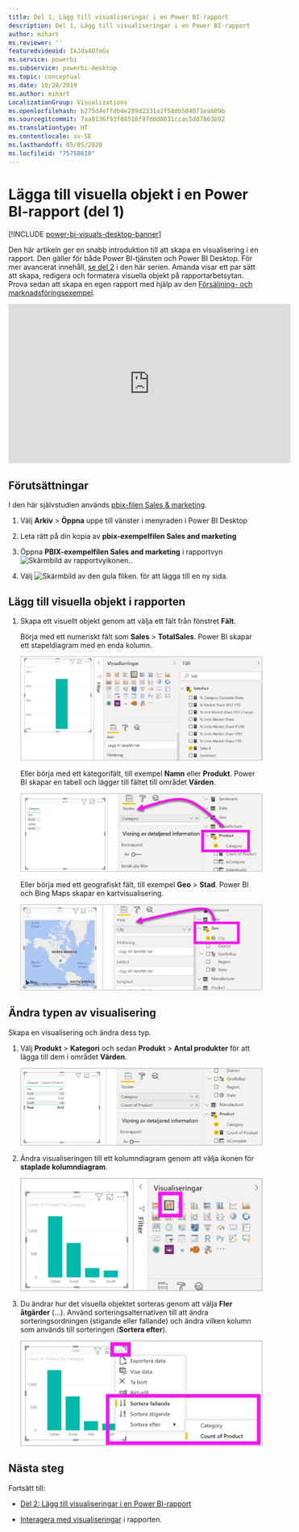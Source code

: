 ```yaml
---
title: Del 1, Lägg till visualiseringar i en Power BI-rapport
description: Del 1, Lägg till visualiseringar i en Power BI-rapport
author: mihart
ms.reviewer: ''
featuredvideoid: IkJda4O7oGs
ms.service: powerbi
ms.subservice: powerbi-desktop
ms.topic: conceptual
ms.date: 10/28/2019
ms.author: mihart
LocalizationGroup: Visualizations
ms.openlocfilehash: b275d4e7fdb4e289d2331a2f58db504071ea609b
ms.sourcegitcommit: 7aa0136f93f88516f97ddd8031ccac5d07863b92
ms.translationtype: HT
ms.contentlocale: sv-SE
ms.lasthandoff: 05/05/2020
ms.locfileid: "75758610"
---
```

# <a name="add-visuals-to-a-power-bi-report-part-1"></a>Lägga till visuella objekt i en Power BI-rapport (del 1)

[!INCLUDE [power-bi-visuals-desktop-banner](../includes/power-bi-visuals-desktop-banner.md)]

Den här artikeln ger en snabb introduktion till att skapa en visualisering i en rapport. Den gäller för både Power BI-tjänsten och Power BI Desktop. För mer avancerat innehåll, [se del 2](power-bi-report-add-visualizations-ii.md) i den här serien. Amanda visar ett par sätt att skapa, redigera och formatera visuella objekt på rapportarbetsytan. Prova sedan att skapa en egen rapport med hjälp av den [Försäljning- och marknadsföringsexempel](../sample-datasets.md).

<iframe width="560" height="315" src="https://www.youtube.com/embed/IkJda4O7oGs" frameborder="0" allowfullscreen></iframe>

## <a name="prerequisites"></a>Förutsättningar

I den här självstudien används [pbix-filen Sales & marketing](https://download.microsoft.com/download/9/7/6/9767913A-29DB-40CF-8944-9AC2BC940C53/Sales%20and%20Marketing%20Sample%20PBIX.pbix).

1. Välj **Arkiv** > **Öppna** uppe till vänster i menyraden i Power BI Desktop
   
2. Leta rätt på din kopia av **pbix-exempelfilen Sales and marketing**

1. Öppna **PBIX-exempelfilen Sales and marketing** i rapportvyn ![Skärmbild av rapportvyikonen.](media/power-bi-visualization-kpi/power-bi-report-view.png).

1. Välj ![Skärmbild av den gula fliken.](media/power-bi-visualization-kpi/power-bi-yellow-tab.png) för att lägga till en ny sida.

## <a name="add-visualizations-to-the-report"></a>Lägg till visuella objekt i rapporten

1. Skapa ett visuellt objekt genom att välja ett fält från fönstret **Fält**.

    Börja med ett numeriskt fält som **Sales** > **TotalSales**. Power BI skapar ett stapeldiagram med en enda kolumn.

    ![Skärmbild av ett kolumndiagram med en enda kolumn.](media/power-bi-report-add-visualizations-i/power-bi-column-chart.png)

    Eller börja med ett kategorifält, till exempel **Namn** eller **Produkt**. Power BI skapar en tabell och lägger till fältet till området **Värden**.

    ![Skärmbild av en tabell med fyra kategorier](media/power-bi-report-add-visualizations-i/power-bi-product.png)

    Eller börja med ett geografiskt fält, till exempel **Geo** > **Stad**. Power BI och Bing Maps skapar en kartvisualisering.

    ![Skärmbild av en kartvisualisering.](media/power-bi-report-add-visualizations-i/power-bi-maps.png)

## <a name="change-the-type-of-visualization"></a>Ändra typen av visualisering

 Skapa en visualisering och ändra dess typ. 
 
 1. Välj **Produkt** > **Kategori** och sedan **Produkt** > **Antal produkter** för att lägga till dem i området **Värden**.

    ![Skärmbild av fönstret Fält med området Värden framhävt.](media/power-bi-report-add-visualizations-i/power-bi-create-visual.png)

1. Ändra visualiseringen till ett kolumndiagram genom att välja ikonen för **staplade kolumndiagram**.

   ![Skärmbild av visualiseringsfönstret med ikonen för staplat kolumndiagram framhävd.](media/power-bi-report-add-visualizations-i/power-bi-convert.png)

1. Du ändrar hur det visuella objektet sorteras genom att välja **Fler åtgärder** (...).  Använd sorteringsalternativen till att ändra sorteringsordningen (stigande eller fallande) och ändra vilken kolumn som används till sorteringen (**Sortera efter**).

   ![Skärmbild av listrutan Fler åtgärder.](media/power-bi-report-add-visualizations-i/power-bi-sort.png)
  
## <a name="next-steps"></a>Nästa steg

 Fortsätt till:

* [Del 2: Lägg till visualiseringar i en Power BI-rapport](power-bi-report-add-visualizations-ii.md)

* [Interagera med visualiseringar](../consumer/end-user-reading-view.md) i rapporten.

